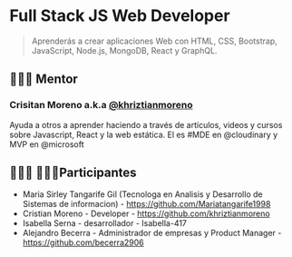 # Full Stack JS Web Developer
> Aprenderás a crear aplicaciones Web con HTML, CSS, Bootstrap, JavaScript, Node.js, MongoDB, React y GraphQL.

## 👨🏼‍🏫 Mentor

### Crisitan Moreno a.k.a [@khriztianmoreno](https://twitter.com/khriztianmoreno)

Ayuda a otros a aprender haciendo a través de artículos, videos y cursos sobre Javascript, React y la web estática. El es #MDE en @cloudinary y MVP en @microsoft


## 👩🏻‍💻 👨🏼‍💻Participantes

- Maria Sirley Tangarife Gil (Tecnologa en Analisis y Desarrollo de Sistemas de informacion) - https://github.com/Mariatangarife1998
- Cristian Moreno - Developer - https://github.com/khriztianmoreno
- Isabella Serna - desarrollador - Isabella-417
- Alejandro Becerra - Administrador de empresas y Product Manager - https://github.com/becerra2906

 